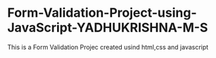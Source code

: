 # Form-Validation-Project-using-JavaScript-YADHUKRISHNA-M-S
This is a Form Validation Projec created usind html,css and javascript
